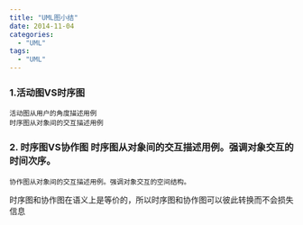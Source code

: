 ```yaml
---
title: "UML图小结"
date: 2014-11-04
categories:
  - "UML"
tags:
  - "UML"
---
```

<!--more-->

### 1.活动图VS时序图    
    活动图从用户的角度描述用例
    时序图从对象间的交互描述用例
### 2. 时序图VS协作图    时序图从对象间的交互描述用例。强调对象交互的时间次序。
    协作图从对象间的交互描述用例。强调对象交互的空间结构。
  
 时序图和协作图在语义上是等价的，所以时序图和协作图可以彼此转换而不会损失信息
    